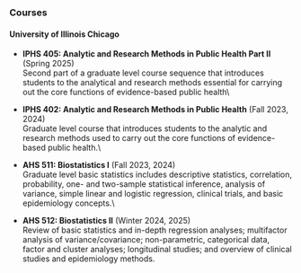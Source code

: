 ### Courses

#### University of Illinois Chicago
- **IPHS 405: Analytic and Research Methods in Public Health Part II** (Spring 2025)\
Second part of a graduate level course sequence that introduces students to the analytical and research methods essential for carrying out the core functions of evidence-based public health\

- **IPHS 402: Analytic and Research Methods in Public Health** (Fall 2023, 2024)\
Graduate level course that introduces students to the analytic and research methods used to carry out the core functions of evidence-based public health.\

- **AHS 511: Biostatistics I** (Fall 2023, 2024)\
Graduate level basic statistics includes descriptive statistics, correlation, probability, one- and two-sample statistical inference, analysis of variance, simple linear and logistic regression, clinical trials, and basic epidemiology concepts.\

- **AHS 512: Biostatistics II** (Winter 2024, 2025)\
Review of basic statistics and in-depth regression analyses; multifactor analysis of variance/covariance; non-parametric, categorical data, factor and cluster analyses; longitudinal studies; and overview of clinical studies and epidemiology methods.


